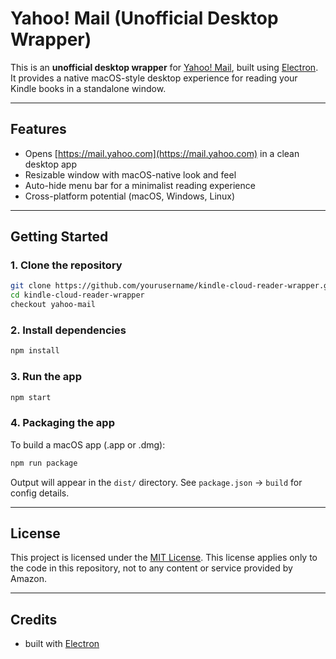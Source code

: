 # Yahoo! Mail (Unofficial Desktop Wrapper)

This is an **unofficial desktop wrapper** for [Yahoo! Mail](https://mail.yahoo.com),
built using [Electron](https://www.electronjs.org/). It provides a native
macOS-style desktop experience for reading your Kindle books in a standalone window.

---

## Features

- Opens [https://mail.yahoo.com](https://mail.yahoo.com) in a clean desktop app
- Resizable window with macOS-native look and feel
- Auto-hide menu bar for a minimalist reading experience
- Cross-platform potential (macOS, Windows, Linux)

---

## Getting Started

### 1. Clone the repository

```bash
git clone https://github.com/yourusername/kindle-cloud-reader-wrapper.git
cd kindle-cloud-reader-wrapper
checkout yahoo-mail
```

### 2. Install dependencies

```bash
npm install
```

### 3. Run the app

```bash
npm start
```

### 4. Packaging the app

To build a macOS app (.app or .dmg):

```bash
npm run package
```

Output will appear in the `dist/` directory.
See `package.json` → `build` for config details.

---

## License

This project is licensed under the [MIT License](https://mit-license.org/).
This license applies only to the code in this repository, not to any content
or service provided by Amazon.

---

## Credits

- built with [Electron](https://www.electronjs.org/)
